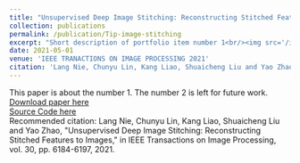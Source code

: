 ```yaml
---
title: "Unsupervised Deep Image Stitching: Reconstructing Stitched Features to Images"
collection: publications
permalink: /publication/Tip-image-stitching
excerpt: "Short description of portfolio item number 1<br/><img src='/images/tip_nielang.jpg'>"
date: 2021-05-01
venue: 'IEEE TRANACTIONS ON IMAGE PROCESSING 2021'
citation: 'Lang Nie, Chunyu Lin, Kang Liao, Shuaicheng Liu and Yao Zhao, "Unsupervised Deep Image Stitching: Reconstructing Stitched Features to Images," in IEEE Transactions on Image Processing, vol. 30, pp. 6184-6197, 2021.'
---
```

This paper is about the number 1. The number 2 is left for future work.  
[Download paper here]( https://ieeexplore.ieee.org/document/9472883)  
[Source Code here](https://github.com/nie-lang/UnsupervisedDeepImageStitching)  
Recommended citation: Lang Nie, Chunyu Lin, Kang Liao, Shuaicheng Liu and Yao Zhao, "Unsupervised Deep Image Stitching: Reconstructing Stitched Features to Images," in IEEE Transactions on Image Processing, vol. 30, pp. 6184-6197, 2021. 

